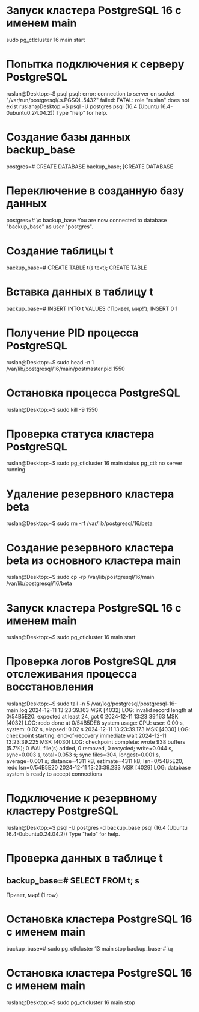 # Запуск кластера PostgreSQL 16 с именем main
sudo pg_ctlcluster 16 main start

# Попытка подключения к серверу PostgreSQL
ruslan@Desktop:~$ psql
psql: error: connection to server on socket "/var/run/postgresql/.s.PGSQL.5432" failed: FATAL:  role "ruslan" does not exist
ruslan@Desktop:~$ psql -U postgres
psql (16.4 (Ubuntu 16.4-0ubuntu0.24.04.2))
Type "help" for help.

# Создание базы данных backup_base
postgres=# CREATE DATABASE backup_base;
]CREATE DATABASE
# Переключение в созданную базу данных
postgres=# \c backup_base
You are now connected to database "backup_base" as user "postgres".

# Создание таблицы t
backup_base=# CREATE TABLE t(s text);
CREATE TABLE
# Вставка данных в таблицу t
backup_base=# INSERT INTO t VALUES ('Привет, мир!');
INSERT 0 1

# Получение PID процесса PostgreSQL
ruslan@Desktop:~$ sudo head -n 1 /var/lib/postgresql/16/main/postmaster.pid
1550

# Остановка процесса PostgreSQL
ruslan@Desktop:~$ sudo kill -9 1550

# Проверка статуса кластера PostgreSQL
ruslan@Desktop:~$ sudo pg_ctlcluster 16 main status
pg_ctl: no server running

# Удаление резервного кластера beta
ruslan@Desktop:~$ sudo rm -rf /var/lib/postgresql/16/beta

# Создание резервного кластера beta из основного кластера main
ruslan@Desktop:~$ sudo cp -rp /var/lib/postgresql/16/main /var/lib/postgresql/16/beta

# Запуск кластера PostgreSQL 16 с именем main
ruslan@Desktop:~$ sudo pg_ctlcluster 16 main start

# Проверка логов PostgreSQL для отслеживания процесса восстановления
ruslan@Desktop:~$ sudo tail -n 5 /var/log/postgresql/postgresql-16-main.log
2024-12-11 13:23:39.163 MSK [4032] LOG:  invalid record length at 0/54B5E20: expected at least 24, got 0
2024-12-11 13:23:39.163 MSK [4032] LOG:  redo done at 0/54B5DE8 system usage: CPU: user: 0.00 s, system: 0.02 s, elapsed: 0.02 s
2024-12-11 13:23:39.173 MSK [4030] LOG:  checkpoint starting: end-of-recovery immediate wait
2024-12-11 13:23:39.225 MSK [4030] LOG:  checkpoint complete: wrote 938 buffers (5.7%); 0 WAL file(s) added, 0 removed, 0 recycled; write=0.044 s, sync=0.003 s, total=0.053 s; sync files=304, longest=0.001 s, average=0.001 s; distance=4311 kB, estimate=4311 kB; lsn=0/54B5E20, redo lsn=0/54B5E20
2024-12-11 13:23:39.233 MSK [4029] LOG:  database system is ready to accept connections

# Подключение к резервному кластеру PostgreSQL
ruslan@Desktop:~$ psql -U postgres -d backup_base
psql (16.4 (Ubuntu 16.4-0ubuntu0.24.04.2))
Type "help" for help.

# Проверка данных в таблице t
backup_base=# SELECT  FROM t;
      s       
--------------
 Привет, мир!
(1 row)

# Остановка кластера PostgreSQL 16 с именем main
backup_base=# sudo pg_ctlcluster 13 main stop
backup_base-# \q

# Остановка кластера PostgreSQL 16 с именем main
ruslan@Desktop:~$ sudo pg_ctlcluster 16 main stop